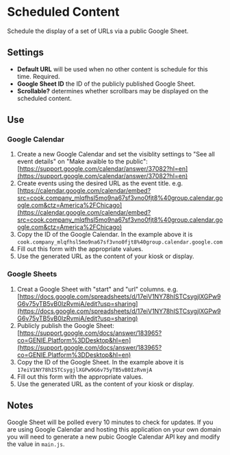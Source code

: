 # Scheduled Content
Schedule the display of a set of URLs via a public Google Sheet.

## Settings

- **Default URL** will be used when no other content is schedule for this time. Required.
- **Google Sheet ID** the ID of the publicly published Google Sheet.
- **Scrollable?** determines whether scrollbars may be displayed on the scheduled content.

## Use

### Google Calendar

1. Create a new Google Calendar and set the visiblity settings to "See all event details" on "Make avaible to the public": [https://support.google.com/calendar/answer/37082?hl=en](https://support.google.com/calendar/answer/37082?hl=en)
2. Create events using the desired URL as the event title. e.g. [https://calendar.google.com/calendar/embed?src=cook.company_mlqfhsl5mo9na67sf3vno0fjt8%40group.calendar.google.com&ctz=America%2FChicago](https://calendar.google.com/calendar/embed?src=cook.company_mlqfhsl5mo9na67sf3vno0fjt8%40group.calendar.google.com&ctz=America%2FChicago)
3. Copy the ID of the Google Calendar. In the example above it is `cook.company_mlqfhsl5mo9na67sf3vno0fjt8%40group.calendar.google.com`
4. Fill out this form with the appropriate values.
5. Use the generated URL as the content of your kiosk or display.

### Google Sheets

1. Creat a Google Sheet with "start" and "url" columns. e.g. [https://docs.google.com/spreadsheets/d/17eiV1NY78hISTCsygjlXGPw9G6v75yTB5vB0IzRvmjA/edit?usp=sharing](https://docs.google.com/spreadsheets/d/17eiV1NY78hISTCsygjlXGPw9G6v75yTB5vB0IzRvmjA/edit?usp=sharing)
2. Publicly publish the Google Sheet: [https://support.google.com/docs/answer/183965?co=GENIE.Platform%3DDesktop&hl=en](https://support.google.com/docs/answer/183965?co=GENIE.Platform%3DDesktop&hl=en)
3. Copy the ID of the Google Sheet. In the example above it is `17eiV1NY78hISTCsygjlXGPw9G6v75yTB5vB0IzRvmjA`
4. Fill out this form with the appropriate values.
5. Use the generated URL as the content of your kiosk or display.

## Notes

Google Sheet will be polled every 10 minutes to check for updates. If you are using Google Calendar and hosting this application on your own domain you will need to generate a new pubic Google Calendar API key and modify the value in `main.js`.